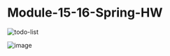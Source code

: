 # Module-15-16-Spring-HW

![todo-list](https://github.com/serhii-kushnir/Todo-List/assets/127629681/f7ede65d-2059-48e1-8de8-27361d5ace17)

![image](https://github.com/serhii-kushnir/Todo-List/assets/127629681/86047dba-77be-46b7-8260-e058628bf25a)
